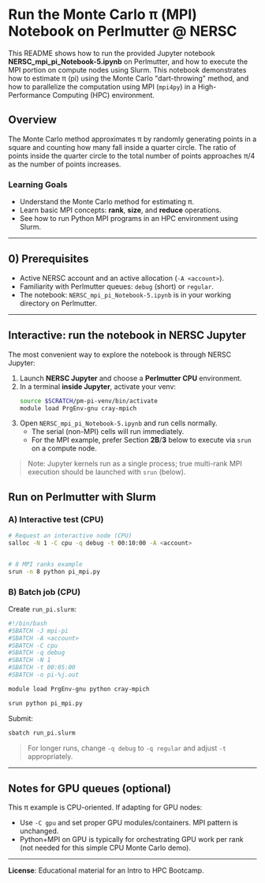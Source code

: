 
# Run the Monte Carlo π (MPI) Notebook on **Perlmutter** @ NERSC

This README shows how to run the provided Jupyter notebook **NERSC_mpi_pi_Notebook-5.ipynb** on Perlmutter, and how to execute the MPI portion on compute nodes using Slurm.  This notebook demonstrates how to estimate π (pi) using the Monte Carlo "dart-throwing" method, 
and how to parallelize the computation using MPI (`mpi4py`) in a High-Performance Computing (HPC) environment.

## Overview

The Monte Carlo method approximates π by randomly generating points in a square and counting how many fall inside a quarter circle.
The ratio of points inside the quarter circle to the total number of points approaches π/4 as the number of points increases.

### Learning Goals

- Understand the Monte Carlo method for estimating π.
- Learn basic MPI concepts: **rank**, **size**, and **reduce** operations.
- See how to run Python MPI programs in an HPC environment using Slurm.

---

## 0) Prerequisites

- Active NERSC account and an active allocation (`-A <account>`).
- Familiarity with Perlmutter queues: `debug` (short) or `regular`.
- The notebook: `NERSC_mpi_pi_Notebook-5.ipynb` is in your working directory on Perlmutter.

---



##  Interactive: run the notebook in **NERSC Jupyter**

The most convenient way to explore the notebook is through NERSC Jupyter:
1. Launch **NERSC Jupyter** and choose a **Perlmutter CPU** environment.
2. In a terminal **inside Jupyter**, activate your venv:
   ```bash
   source $SCRATCH/pm-pi-venv/bin/activate
   module load PrgEnv-gnu cray-mpich
   ```
3. Open `NERSC_mpi_pi_Notebook-5.ipynb` and run cells normally.
   - The serial (non-MPI) cells will run immediately.
   - For the MPI example, prefer Section **2B**/**3** below to execute via `srun` on a compute node.

> Note: Jupyter kernels run as a single process; true multi-rank MPI execution should be launched with `srun` (below).


##  Run on Perlmutter with Slurm

### A) **Interactive** test (CPU)

```bash
# Request an interactive node (CPU)
salloc -N 1 -C cpu -q debug -t 00:10:00 -A <account>


# 8 MPI ranks example
srun -n 8 python pi_mpi.py
```

### B) **Batch** job (CPU)

Create `run_pi.slurm`:
```bash
#!/bin/bash
#SBATCH -J mpi-pi
#SBATCH -A <account>
#SBATCH -C cpu
#SBATCH -q debug
#SBATCH -N 1
#SBATCH -t 00:05:00
#SBATCH -o pi-%j.out

module load PrgEnv-gnu python cray-mpich

srun python pi_mpi.py
```

Submit:
```bash
sbatch run_pi.slurm
```

> For longer runs, change `-q debug` to `-q regular` and adjust `-t` appropriately.

---


## Notes for GPU queues (optional)

This π example is CPU-oriented. If adapting for GPU nodes:
- Use `-C gpu` and set proper GPU modules/containers. MPI pattern is unchanged.
- Python+MPI on GPU is typically for orchestrating GPU work per rank (not needed for this simple CPU Monte Carlo demo).

---

**License**: Educational material for an Intro to HPC Bootcamp.
